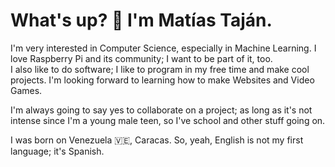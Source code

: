 # What's up? 👋 I'm Matías Taján.

I'm very interested in Computer Science, especially in Machine Learning. I love Raspberry Pi and its community; I want to be part of it, too. <br>
I also like to do software; I like to program in my free time and make cool projects. I'm looking forward to learning how to make Websites and Video Games.

I'm always going to say yes to collaborate on a project; as long as it's not intense since I'm a young male teen, so I've school and other stuff going on.

I was born on Venezuela 🇻🇪, Caracas. So, yeah, English is not my first language; it's Spanish.
